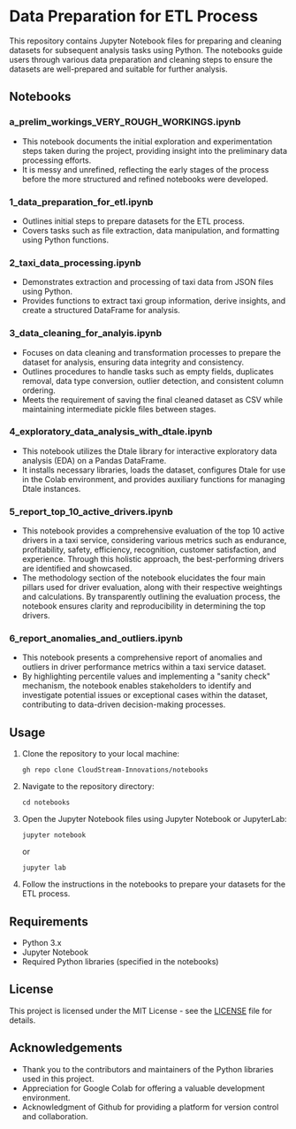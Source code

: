 # Data Preparation for ETL Process

This repository contains Jupyter Notebook files for preparing and cleaning datasets for subsequent analysis tasks using Python. The notebooks guide users through various data preparation and cleaning steps to ensure the datasets are well-prepared and suitable for further analysis.

## Notebooks

### a_prelim_workings_VERY_ROUGH_WORKINGS.ipynb

- This notebook documents the initial exploration and experimentation steps taken during the project, providing insight into the preliminary data processing efforts.
- It is messy and unrefined, reflecting the early stages of the process before the more structured and refined notebooks were developed.

### 1_data_preparation_for_etl.ipynb

- Outlines initial steps to prepare datasets for the ETL process.
- Covers tasks such as file extraction, data manipulation, and formatting using Python functions.

### 2_taxi_data_processing.ipynb

- Demonstrates extraction and processing of taxi data from JSON files using Python.
- Provides functions to extract taxi group information, derive insights, and create a structured DataFrame for analysis.

### 3_data_cleaning_for_analyis.ipynb

- Focuses on data cleaning and transformation processes to prepare the dataset for analysis, ensuring data integrity and consistency.
- Outlines procedures to handle tasks such as empty fields, duplicates removal, data type conversion, outlier detection, and consistent column ordering.
- Meets the requirement of saving the final cleaned dataset as CSV while maintaining intermediate pickle files between stages.

### 4_exploratory_data_analysis_with_dtale.ipynb

- This notebook utilizes the Dtale library for interactive exploratory data analysis (EDA) on a Pandas DataFrame.
- It installs necessary libraries, loads the dataset, configures Dtale for use in the Colab environment, and provides auxiliary functions for managing Dtale instances.

### 5_report_top_10_active_drivers.ipynb

- This notebook provides a comprehensive evaluation of the top 10 active drivers in a taxi service, considering various metrics such as endurance, profitability, safety, efficiency, recognition, customer satisfaction, and experience. Through this holistic approach, the best-performing drivers are identified and showcased.
- The methodology section of the notebook elucidates the four main pillars used for driver evaluation, along with their respective weightings and calculations. By transparently outlining the evaluation process, the notebook ensures clarity and reproducibility in determining the top drivers.

### 6_report_anomalies_and_outliers.ipynb

- This notebook presents a comprehensive report of anomalies and outliers in driver performance metrics within a taxi service dataset.
- By highlighting percentile values and implementing a "sanity check" mechanism, the notebook enables stakeholders to identify and investigate potential issues or exceptional cases within the dataset, contributing to data-driven decision-making processes.

## Usage

1. Clone the repository to your local machine:
   
   ```
   gh repo clone CloudStream-Innovations/notebooks
   ```

2. Navigate to the repository directory:
   ```
   cd notebooks
   ```

3. Open the Jupyter Notebook files using Jupyter Notebook or JupyterLab:
   ```
   jupyter notebook
   ```
   or
   ```
   jupyter lab
   ```

4. Follow the instructions in the notebooks to prepare your datasets for the ETL process.

## Requirements

- Python 3.x
- Jupyter Notebook
- Required Python libraries (specified in the notebooks)

## License

This project is licensed under the MIT License - see the [LICENSE](LICENSE) file for details.

## Acknowledgements

- Thank you to the contributors and maintainers of the Python libraries used in this project.
- Appreciation for Google Colab for offering a valuable development environment.
- Acknowledgment of Github for providing a platform for version control and collaboration.
